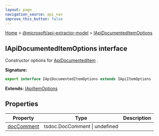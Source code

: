 ```yaml
---
layout: page
navigation_source: api_nav
improve_this_button: false
---
```



[Home](./index.md) &gt; [@microsoft/api-extractor-model](./api-extractor-model.md) &gt; [IApiDocumentedItemOptions](./api-extractor-model.iapidocumenteditemoptions.md)

## IApiDocumentedItemOptions interface

Constructor options for [ApiDocumentedItem](./api-extractor-model.apidocumenteditem.md) .

<b>Signature:</b>

```typescript
export interface IApiDocumentedItemOptions extends IApiItemOptions
```
<b>Extends:</b> [IApiItemOptions](./api-extractor-model.iapiitemoptions.md)

## Properties

|  Property | Type | Description |
|  --- | --- | --- |
|  [docComment](./api-extractor-model.iapidocumenteditemoptions.doccomment.md) | tsdoc.DocComment \| undefined |  |
